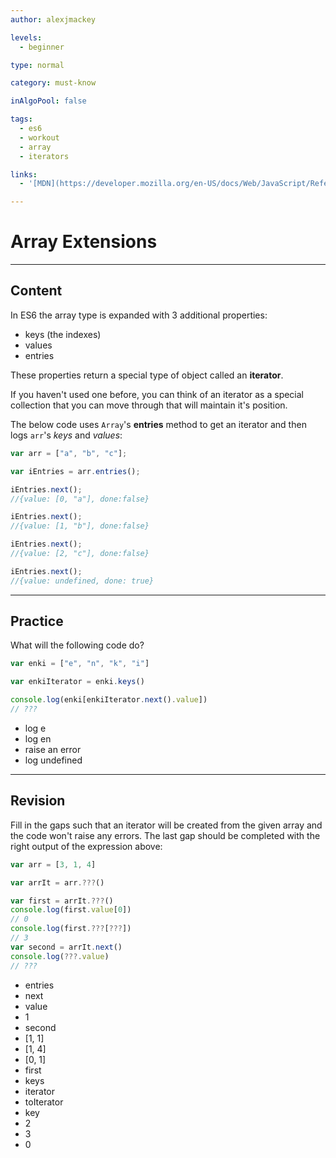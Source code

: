 ```yaml
---
author: alexjmackey

levels:
  - beginner

type: normal

category: must-know

inAlgoPool: false

tags:
  - es6
  - workout
  - array
  - iterators

links:
  - '[MDN](https://developer.mozilla.org/en-US/docs/Web/JavaScript/Reference/Global_Objects/Array/values){website}'

---
```

# Array Extensions

---
## Content

In ES6 the array type is expanded with 3 additional properties:

* keys (the indexes)
* values
* entries

These properties return a special type of object called an **iterator**.

If you haven't used one before, you can think of an iterator as a special collection that you can move through that will maintain it's position.

The below code uses `Array`'s **entries** method to get an iterator and then logs `arr`'s _keys_ and _values_:

```javascript
var arr = ["a", "b", "c"];

var iEntries = arr.entries();

iEntries.next();
//{value: [0, "a"], done:false}

iEntries.next();
//{value: [1, "b"], done:false}

iEntries.next();
//{value: [2, "c"], done:false}

iEntries.next();
//{value: undefined, done: true}
```

---
## Practice

What will the following code do?

```javascript
var enki = ["e", "n", "k", "i"]

var enkiIterator = enki.keys()

console.log(enki[enkiIterator.next().value])
// ???
```

* log e
* log en
* raise an error
* log undefined

---
## Revision

Fill in the gaps such that an iterator will be created from the given array and the code won't raise any errors. The last gap should be completed with the right output of the expression above:

```javascript
var arr = [3, 1, 4]

var arrIt = arr.???()

var first = arrIt.???()
console.log(first.value[0])
// 0
console.log(first.???[???])
// 3
var second = arrIt.next()
console.log(???.value)
// ???
```

* entries
* next
* value
* 1
* second
* [1, 1]
* [1, 4]
* [0, 1]
* first
* keys
* iterator
* toIterator
* key
* 2
* 3
* 0